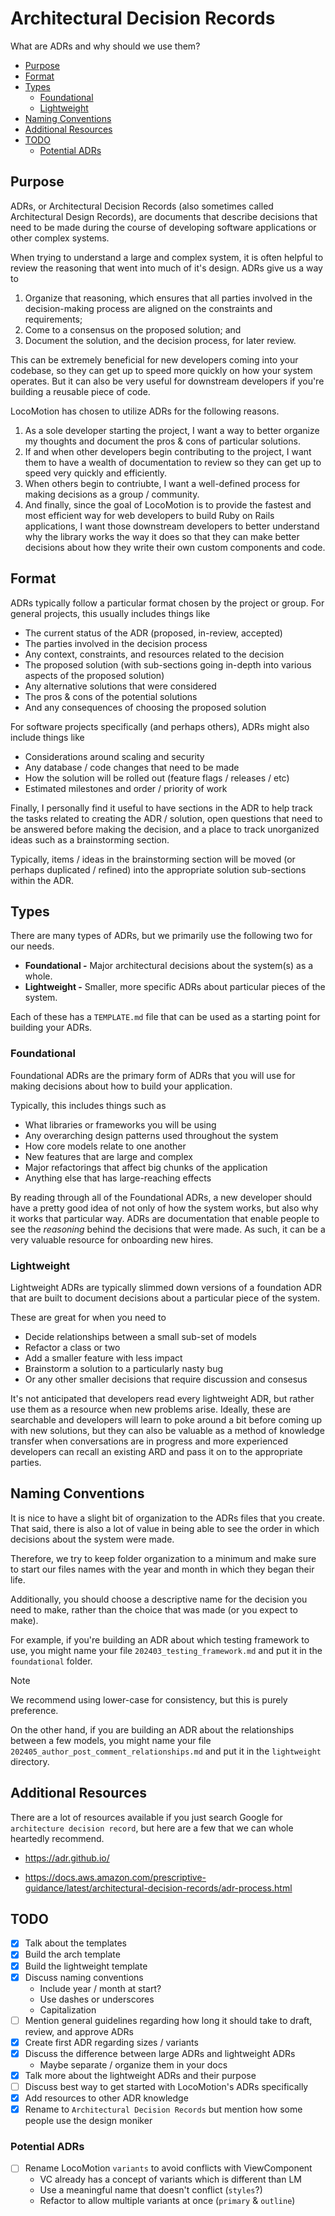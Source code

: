 <!-- omit from toc -->
# Architectural Decision Records

What are ADRs and why should we use them?

<!-- toc -->
- [Purpose](#purpose)
- [Format](#format)
- [Types](#types)
  - [Foundational](#foundational)
  - [Lightweight](#lightweight)
- [Naming Conventions](#naming-conventions)
- [Additional Resources](#additional-resources)
- [TODO](#todo)
  - [Potential ADRs](#potential-adrs)
<!-- tocstop -->

## Purpose

ADRs, or Architectural Decision Records (also sometimes called Architectural
Design Records), are documents that describe decisions that need to be made
during the course of developing software applications or other complex systems.

When trying to understand a large and complex system, it is often helpful to
review the reasoning that went into much of it's design. ADRs give us a way to

  1. Organize that reasoning, which ensures that all parties involved in the
     decision-making process are aligned on the constraints and requirements;
  2. Come to a consensus on the proposed solution; and
  3. Document the solution, and the decision process, for later review.

This can be extremely beneficial for new developers coming into your codebase,
so they can get up to speed more quickly on how your system operates. But it can
also be very useful for downstream developers if you're building a reusable
piece of code.

LocoMotion has chosen to utilize ADRs for the following reasons.

  1. As a sole developer starting the project, I want a way to better organize
     my thoughts and document the pros & cons of particular solutions.
  2. If and when other developers begin contributing to the project, I want them
     to have a wealth of documentation to review so they can get up to speed
     very quickly and efficiently.
  3. When others begin to contriubte, I want a well-defined process for making
     decisions as a group / community.
  4. And finally, since the goal of LocoMotion is to provide the fastest and
     most efficient way for web developers to build Ruby on Rails applications,
     I want those downstream developers to better understand why the library
     works the way it does so that they can make better decisions about how they
     write their own custom components and code.

## Format

ADRs typically follow a particular format chosen by the project or group. For
general projects, this usually includes things like

  * The current status of the ADR (proposed, in-review, accepted)
  * The parties involved in the decision process
  * Any context, constraints, and resources related to the decision
  * The proposed solution (with sub-sections going in-depth into various aspects
    of the proposed solution)
  * Any alternative solutions that were considered
  * The pros & cons of the potential solutions
  * And any consequences of choosing the proposed solution

For software projects specifically (and perhaps others), ADRs might also include
things like

  * Considerations around scaling and security
  * Any database / code changes that need to be made
  * How the solution will be rolled out (feature flags / releases / etc)
  * Estimated milestones and order / priority of work

Finally, I personally find it useful to have sections in the ADR to help track
the tasks related to creating the ADR / solution, open questions that need to be
answered before making the decision, and a place to track unorganized ideas such
as a brainstorming section.

Typically, items / ideas in the brainstorming section will be moved (or perhaps
duplicated / refined) into the appropriate solution sub-sections within the ADR.

## Types

There are many types of ADRs, but we primarily use the following two for our
needs.

  * **Foundational -** Major architectural decisions about the system(s) as a
    whole.
  * **Lightweight -** Smaller, more specific ADRs about particular pieces of the
    system.

Each of these has a `TEMPLATE.md` file that can be used as a starting point for
building your ADRs.

### Foundational

Foundational ADRs are the primary form of ADRs that you will use for making
decisions about how to build your application.

Typically, this includes things such as

  * What libraries or frameworks you will be using
  * Any overarching design patterns used throughout the system
  * How core models relate to one another
  * New features that are large and complex
  * Major refactorings that affect big chunks of the application
  * Anything else that has large-reaching effects

By reading through all of the Foundational ADRs, a new developer should have a
pretty good idea of not only of how the system works, but also why it works that
particular way. ADRs are documentation that enable people to see the _reasoning_
behind the decisions that were made. As such, it can be a very valuable resource
for onboarding new hires.

### Lightweight

Lightweight ADRs are typically slimmed down versions of a foundation ADR that
are built to document decisions about a particular piece of the system.

These are great for when you need to

  * Decide relationships between a small sub-set of models
  * Refactor a class or two
  * Add a smaller feature with less impact
  * Brainstorm a solution to a particularly nasty bug
  * Or any other smaller decisions that require discussion and consesus

It's not anticipated that developers read every lightweight ADR, but rather use
them as a resource when new problems arise. Ideally, these are searchable and
developers will learn to poke around a bit before coming up with new solutions,
but they can also be valuable as a method of knowledge transfer when
conversations are in progress and more experienced developers can recall an
existing ARD and pass it on to the appropriate parties.

## Naming Conventions

It is nice to have a slight bit of organization to the ADRs files that you
create. That said, there is also a lot of value in being able to see the order
in which decisions about the system were made.

Therefore, we try to keep folder organization to a minimum and make sure to
start our files names with the year and month in which they began their life.

Additionally, you should choose a descriptive name for the decision you need to
make, rather than the choice that was made (or you expect to make).

For example, if you're building an ADR about which testing framework to use, you
might name your file `202403_testing_framework.md` and put it in the
`foundational` folder.

> [!NOTE]
> We recommend using lower-case for consistency, but this is purely preference.

On the other hand, if you are building an ADR about the relationships between a
few models, you might name your file
`202405_author_post_comment_relationships.md` and put it in the `lightweight`
directory.

## Additional Resources

There are a lot of resources available if you just search Google for
`architecture decision record`, but here are a few that we can whole heartedly
recommend.

  * https://adr.github.io/

  * https://docs.aws.amazon.com/prescriptive-guidance/latest/architectural-decision-records/adr-process.html

## TODO

- [x] Talk about the templates
- [x] Build the arch template
- [x] Build the lightweight template
- [x] Discuss naming conventions
  * Include year / month at start?
  * Use dashes or underscores
  * Capitalization
- [ ] Mention general guidelines regarding how long it should take to draft,
      review, and approve ADRs
- [x] Create first ADR regarding sizes / variants
- [x] Discuss the difference between large ADRs and lightweight ADRs
  * Maybe separate / organize them in your docs
- [x] Talk more about the lightweight ADRs and their purpose
- [ ] Discuss best way to get started with LocoMotion's ADRs specifically
- [x] Add resources to other ADR knowledge
- [x] Rename to `Architectural Decision Records` but mention how some people use
      the design moniker

### Potential ADRs

- [ ] Rename LocoMotion `variants` to avoid conflicts with ViewComponent
  * VC already has a concept of variants which is different than LM
  * Use a meaningful name that doesn't conflict (`styles`?)
  * Refactor to allow multiple variants at once (`primary` & `outline`)
